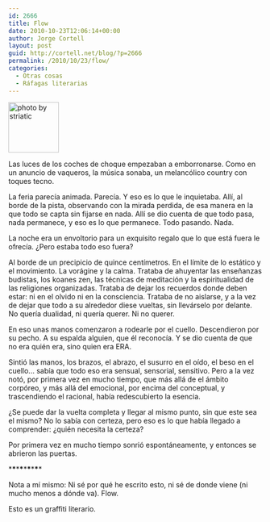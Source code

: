 ```yaml
---
id: 2666
title: Flow
date: 2010-10-23T12:06:14+00:00
author: Jorge Cortell
layout: post
guid: http://cortell.net/blog/?p=2666
permalink: /2010/10/23/flow/
categories:
  - Otras cosas
  - Ráfagas literarias
---
```

<img class="aligncenter" src="http://farm2.static.flickr.com/1257/1361930882_397f2eef34_t.jpg" alt="photo by striatic" width="100" height="100" />

Las luces de los coches de choque empezaban a emborronarse. Como en un anuncio de vaqueros, la música sonaba, un melancólico country con toques tecno.

La feria parecía animada. Parecía. Y eso es lo que le inquietaba. Allí, al borde de la pista, observando con la mirada perdida, de esa manera en la que todo se capta sin fijarse en nada. Allí se dio cuenta de que todo pasa, nada permanece, y eso es lo que permanece. Todo pasando. Nada.

La noche era un envoltorio para un exquisito regalo que lo que está fuera le ofrecía. ¿Pero estaba todo eso fuera?

Al borde de un precipicio de quince centímetros. En el límite de lo estático y el movimiento. La vorágine y la calma. Trataba de ahuyentar las enseñanzas budistas, los koanes zen, las técnicas de meditación y la espiritualidad de las religiones organizadas. Trataba de dejar los recuerdos donde deben estar: ni en el olvido ni en la consciencia. Trataba de no aislarse, y a la vez de dejar que todo a su alrededor diese vueltas, sin llevárselo por delante. No quería dualidad, ni quería querer. Ni no querer.

En eso unas manos comenzaron a rodearle por el cuello. Descendieron por su pecho. A su espalda alguien, que él reconocía. Y se dio cuenta de que no era quién era, sino quien era ERA.

Sintió las manos, los brazos, el abrazo, el susurro en el oído, el beso en el cuello... sabía que todo eso era sensual, sensorial, sensitivo. Pero a la vez notó, por primera vez en mucho tiempo, que más allá de el ámbito corpóreo, y más allá del emocional, por encima del conceptual, y trascendiendo el racional, había redescubierto la esencia.

¿Se puede dar la vuelta completa y llegar al mismo punto, sin que este sea el mismo? No lo sabía con certeza, pero eso es lo que había llegado a comprender: ¿quién necesita la certeza?

Por primera vez en mucho tiempo sonrió espontáneamente, y entonces se abrieron las puertas.

\***\***\***\***\***\***\***\****

Nota a mí mismo: Ni sé por qué he escrito esto, ni sé de donde viene (ni mucho menos a dónde va). Flow.

Esto es un graffiti literario.